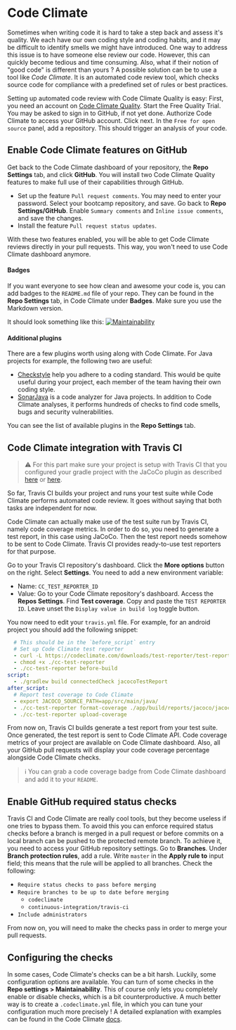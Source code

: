 # Code Climate

Sometimes when writing code it is hard to take a step back and assess it's quality. We each have our own coding style and coding habits, and it may be difficult to identify smells we might have introduced. One way to address this issue is to have someone else review our code. However, this can quickly become tedious and time consuming. Also, what if their notion of "good code" is different than yours ? A possible solution can be to use a tool like _Code Climate_. It is an automated code review tool, which checks source code for compliance with a predefined set of rules or best practices.

Setting up automated code review with Code Climate Quality is easy: First, you need an account on [Code Climate Quality](https://codeclimate.com/quality/). Start the Free Quality Trial. You may be asked to sign in to GitHub, if not yet done. Authorize Code Climate to access your GitHub account. Click next. In the `Free for open source` panel, add a repository. This should trigger an analysis of your code.

## Enable Code Climate features on GitHub
Get back to the Code Climate dashboard of your repository, the **Repo Settings** tab, and click **GitHub**. You will install two Code Climate Quality features to make full use of their capabilities through GitHub.

- Set up the feature `Pull request comments`. You may need to enter your password. Select your bootcamp repository, and save. Go back to **Repo Settings/GitHub**. Enable `Summary comments` and `Inline issue comments`, and save the changes.
- Install the feature `Pull request status updates`.

With these two features enabled, you will be able to get Code Climate reviews directly in your pull requests. This way, you won't need to use Code Climate dashboard anymore.

#### Badges

If you want everyone to see how clean and awesome your code is, you can add badges to the `README.md` file of your repo. They can be found in the **Repo Settings** tab, in Code Climate under **Badges**. Make sure you use the Markdown version.

It should look something like this: [![Maintainability](https://api.codeclimate.com/v1/badges/a99a88d28ad37a79dbf6/maintainability)](https://codeclimate.com/github/codeclimate/codeclimate/maintainability)

#### Additional plugins

There are a few plugins worth using along with Code Climate. For Java projects for example, the following two are useful:
- [Checkstyle](https://docs.codeclimate.com/docs/checkstyle) help you adhere to a coding standard. This would be quite useful during your project, each member of the team having their own coding style.
- [SonarJava](https://docs.codeclimate.com/docs/sonar-java) is a code analyzer for Java projects. In addition to Code Climate analyses, it performs hundreds of checks to find code smells, bugs and security vulnerabilities.

You can see the list of available plugins in the **Repo Settings** tab.

## Code Climate integration with Travis CI

> :warning: For this part make sure your project is setup with Travis CI that you configured your gradle project with the JaCoCo plugin as described [here](https://github.com/sweng-epfl/public/blob/master/bootcamp/AndroidBootcamp.md#configure-gradle-with-jacoco-plugin) or [here](https://docs.gradle.org/current/userguide/jacoco_plugin.html).

So far, Travis CI builds your project and runs your test suite while Code Climate performs automated code review. It goes without saying that both tasks are independent for now.

Code Climate can actually make use of the test suite run by Travis CI, namely code coverage metrics. In order to do so, you need to generate a test report, in this case using JaCoCo. Then the test report needs somehow to be sent to Code Climate. Travis CI provides ready-to-use test reporters for that purpose.

Go to your Travis CI repository's dashboard. Click the **More options** button on the right. Select **Settings**. You need to add a new environment variable:

- Name: `CC_TEST_REPORTER_ID`
- Value: Go to your Code Climate repository's dashboard. Access the **Repos Settings**. Find **Test coverage**. Copy and paste the `TEST REPORTER ID`. Leave unset the `Display value in build log` toggle button.

You now need to edit your `travis.yml` file. For example, for an android project you should add the following snippet:

```yml
  # This should be in the `before_script` entry
  # Set up Code Climate test reporter
  - curl -L https://codeclimate.com/downloads/test-reporter/test-reporter-latest-linux-amd64 > ./cc-test-reporter
  - chmod +x ./cc-test-reporter
  - ./cc-test-reporter before-build
script:
  - ./gradlew build connectedCheck jacocoTestReport
after_script:
  # Report test coverage to Code Climate
  - export JACOCO_SOURCE_PATH=app/src/main/java/
  - ./cc-test-reporter format-coverage ./app/build/reports/jacoco/jacocoTestReport/jacocoTestReport.xml --input-type jacoco
  - ./cc-test-reporter upload-coverage
```

From now on, Travis CI builds generate a test report from your test suite. Once generated, the test report is sent to Code Climate API. Code coverage metrics of your project are available on Code Climate dashboard. Also, all your GitHub pull requests will display your code coverage percentage alongside Code Climate checks.

> :information_source: You can grab a code coverage badge from Code Climate dashboard and add it to your `README`.

## Enable GitHub required status checks
Travis CI and Code Climate are really cool tools, but they become useless if one tries to bypass them. To avoid this you can enforce required status checks before a branch is merged in a pull request or before commits on a local branch can be pushed to the protected remote branch. To achieve it, you need to access your GitHub repository settings. Go to **Branches**. Under **Branch protection rules**, add a rule. Write `master` in the **Apply rule to** input field; this means that the rule will be applied to all branches. Check the following:

- `Require status checks to pass before merging`
- `Require branches to be up to date before merging`
  - `codeclimate`
  - `continuous-integration/travis-ci`
- `Include administrators`

From now on, you will need to make the checks pass in order to merge your pull requests.

## Configuring the checks

In some cases, Code Climate's checks can be a bit harsh. Luckily, some configuration options are available. You can turn of some checks in the **Repo settings > Maintainability**. This of course only lets you completely enable or disable checks, which is a bit counterproductive. A much better way is to create a `.codeclimate.yml` file, in which you can tune your configuration much more precisely ! A detailed explanation with examples can be found in the Code Climate [docs](https://docs.codeclimate.com/docs/advanced-configuration).